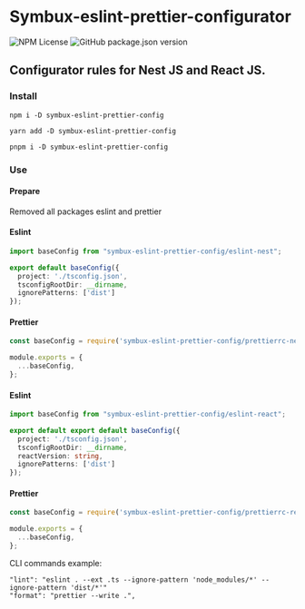# Symbux-eslint-prettier-configurator

![NPM License](https://img.shields.io/npm/l/symbux-eslint-prettier-config)
![GitHub package.json version](https://img.shields.io/github/package-json/v/ethicco/eslint-prettier-configurator)


## Configurator rules for Nest JS and React JS.

### Install

```
npm i -D symbux-eslint-prettier-config
```
```
yarn add -D symbux-eslint-prettier-config
```
```
pnpm i -D symbux-eslint-prettier-config
```

### Use

#### Prepare

Removed all packages eslint and prettier

#### Eslint

```ts
import baseConfig from "symbux-eslint-prettier-config/eslint-nest";

export default baseConfig({ 
  project: './tsconfig.json',
  tsconfigRootDir: __dirname,
  ignorePatterns: ['dist']
});
```

#### Prettier

```cjs
const baseConfig = require('symbux-eslint-prettier-config/prettierrc-nest');

module.exports = {
  ...baseConfig,
};
```
#### Eslint

```ts
import baseConfig from "symbux-eslint-prettier-config/eslint-react";

export default export default baseConfig({ 
  project: './tsconfig.json',
  tsconfigRootDir: __dirname,
  reactVersion: string,
  ignorePatterns: ['dist']
});
```

#### Prettier

```cjs
const baseConfig = require('symbux-eslint-prettier-config/prettierrc-react');

module.exports = {
  ...baseConfig,
};
```

CLI commands example:

```
"lint": "eslint . --ext .ts --ignore-pattern 'node_modules/*' --ignore-pattern 'dist/*'"
"format": "prettier --write .",
```
   